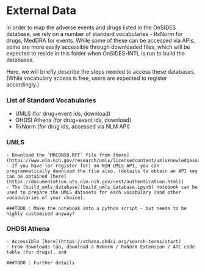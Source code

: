 # External Data

In order to map the adverse events and drugs listed in the OnSIDES database, we rely on a number of standard vocabularies - RxNorm for drugs, MedDRA for events. While some of these can be accessed via APIs, some are more easily accessible through downloaded files, which will be expected to reside in this folder when OnSIDES-INTL is run to build the databases. 

Here, we will briefly describe the steps needed to access these databases. (While vocabulary access is free, users are expected to register accordingly.)

### List of Standard Vocabularies
- UMLS (for drug+event ids, download)
- OHDSI Athena (for drug+event ids, download)
- RxNorm (for drug ids, accessed via NLM API)

### UMLS
    - Download the `MRCONSO.RFF` file from [here](https://www.nlm.nih.gov/research/umls/licensedcontent/umlsknowledgesources.html)
    - If you have (or register for) an NIH UMLS API, you can programmatically download the file also. (details to obtain an API key can be obtained [here](https://documentation.uts.nlm.nih.gov/rest/authentication.html))
    - The [build_umls_database](build_umls_database.ipynb) notebook can be used to prepare the UMLS datasets for each vocabulary (and other vocabularies of your choice). 

    ###TODO : Make the notebook into a python script - but needs to be highly customised anyway?

### OHDSI Athena

    - Accessible [here](https://athena.ohdsi.org/search-terms/start)
    - From downloads tab, download a RxNorm / RxNorm Extension / ATC code table (for drugs), and 

    ###TODO : Further details
